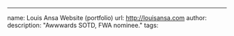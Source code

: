---
name: Louis Ansa Website (portfolio)
url: http://louisansa.com
author: 
description: "Awwwards SOTD, FWA nominee."
tags: